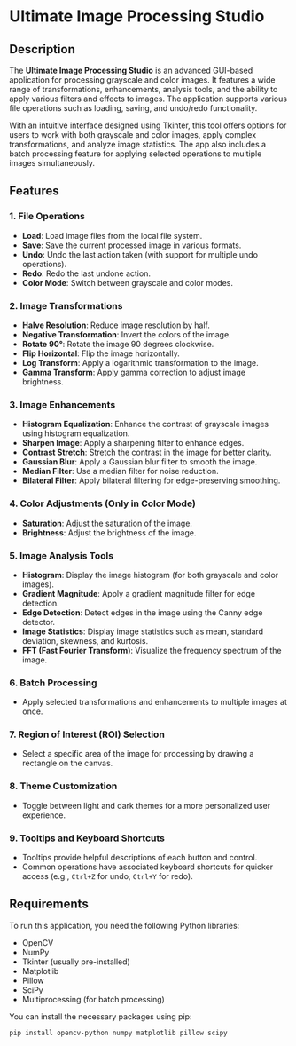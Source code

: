 # Ultimate Image Processing Studio

## Description

The **Ultimate Image Processing Studio** is an advanced GUI-based application for processing grayscale and color images. It features a wide range of transformations, enhancements, analysis tools, and the ability to apply various filters and effects to images. The application supports various file operations such as loading, saving, and undo/redo functionality. 

With an intuitive interface designed using Tkinter, this tool offers options for users to work with both grayscale and color images, apply complex transformations, and analyze image statistics. The app also includes a batch processing feature for applying selected operations to multiple images simultaneously.

## Features

### 1. **File Operations**
   - **Load**: Load image files from the local file system.
   - **Save**: Save the current processed image in various formats.
   - **Undo**: Undo the last action taken (with support for multiple undo operations).
   - **Redo**: Redo the last undone action.
   - **Color Mode**: Switch between grayscale and color modes.

### 2. **Image Transformations**
   - **Halve Resolution**: Reduce image resolution by half.
   - **Negative Transformation**: Invert the colors of the image.
   - **Rotate 90°**: Rotate the image 90 degrees clockwise.
   - **Flip Horizontal**: Flip the image horizontally.
   - **Log Transform**: Apply a logarithmic transformation to the image.
   - **Gamma Transform**: Apply gamma correction to adjust image brightness.

### 3. **Image Enhancements**
   - **Histogram Equalization**: Enhance the contrast of grayscale images using histogram equalization.
   - **Sharpen Image**: Apply a sharpening filter to enhance edges.
   - **Contrast Stretch**: Stretch the contrast in the image for better clarity.
   - **Gaussian Blur**: Apply a Gaussian blur filter to smooth the image.
   - **Median Filter**: Use a median filter for noise reduction.
   - **Bilateral Filter**: Apply bilateral filtering for edge-preserving smoothing.

### 4. **Color Adjustments** (Only in Color Mode)
   - **Saturation**: Adjust the saturation of the image.
   - **Brightness**: Adjust the brightness of the image.

### 5. **Image Analysis Tools**
   - **Histogram**: Display the image histogram (for both grayscale and color images).
   - **Gradient Magnitude**: Apply a gradient magnitude filter for edge detection.
   - **Edge Detection**: Detect edges in the image using the Canny edge detector.
   - **Image Statistics**: Display image statistics such as mean, standard deviation, skewness, and kurtosis.
   - **FFT (Fast Fourier Transform)**: Visualize the frequency spectrum of the image.

### 6. **Batch Processing**
   - Apply selected transformations and enhancements to multiple images at once.

### 7. **Region of Interest (ROI) Selection**
   - Select a specific area of the image for processing by drawing a rectangle on the canvas.

### 8. **Theme Customization**
   - Toggle between light and dark themes for a more personalized user experience.

### 9. **Tooltips and Keyboard Shortcuts**
   - Tooltips provide helpful descriptions of each button and control.
   - Common operations have associated keyboard shortcuts for quicker access (e.g., `Ctrl+Z` for undo, `Ctrl+Y` for redo).

## Requirements

To run this application, you need the following Python libraries:

- OpenCV
- NumPy
- Tkinter (usually pre-installed)
- Matplotlib
- Pillow
- SciPy
- Multiprocessing (for batch processing)

You can install the necessary packages using pip:

```bash
pip install opencv-python numpy matplotlib pillow scipy
